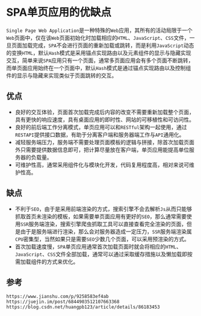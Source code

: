 # SPA单页应用的优缺点
`Single Page Web Application`是一种特殊的`Web`应用，其所有的活动局限于一个`Web`页面中，仅在该`Web`页面初始化时加载相应的`HTML`、`JavaScript`、`CSS`文件，一旦页面加载完成，`SPA`不会进行页面的重新加载或跳转，而是利用`JavaScript`动态的变换`HTML`，默认`Hash`模式是采用锚点实现路由以及元素组件的显示与隐藏实现交互，简单来说`SPA`应用只有一个页面，通常多页面应用会有多个页面不断跳转，而单页面应用始终在一个页面中，默认`Hash`模式是通过锚点实现路由以及控制组件的显示与隐藏来实现类似于页面跳转的交互。

## 优点
* 良好的交互体验，页面首次加载完成后内容的改变不需要重新加载整个页面，具有更快的响应速度，具有桌面应用的即时性、网站的可移植性和可访问性。
* 良好的前后端工作分离模式，单页应用可以和`RESTful`架构一起使用，通过`RESTAPI`提供接口数据，有助于分离客户端和服务器端工作与`API`通用化。
* 减轻服务端压力，服务端不需要处理页面模板的逻辑与拼接，除首次加载页面外只需要提供数据信息即可，把计算尽量放在客户端，单页应用能提高单位服务器的负载量。
* 可维护性高，通常采用组件化与模块化开发，代码复用程度高，相对来说可维护性高。

## 缺点
* 不利于`SEO`，由于是采用前端渲染的方式，搜索引擎不会去解析`Js`从而只能够抓取首页未渲染的模板，如果需要单页面应用有更好的`SEO`，那么通常需要使用`SSR`服务端渲染，搜索引擎爬虫抓取工具可以直接查看完全渲染的页面，但是由于是服务端进行渲染，那么会对服务器造成一定压力，`SSR`服务端渲染属`CPU`密集型，当然如果只是需要`SEO`少数几个页面，可以采用预渲染的方式。
* 首次加载速度慢，`SPA`单页应用通常首次加载页面时就会将相应的`HTML`、`JavaScript`、`CSS`文件全部加载，通常可以通过采取缓存措施以及懒加载即按需加载组件的方式来优化。



## 参考

```
https://www.jianshu.com/p/9258583ef4ab
https://juejin.im/post/6844903512107663368
https://blog.csdn.net/huangpb123/article/details/86183453
```
